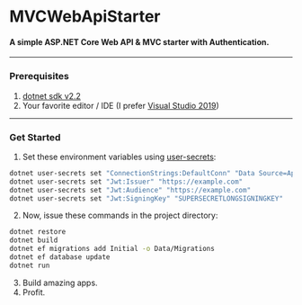 # MVCWebApiStarter
#### A simple ASP.NET Core Web API & MVC starter with Authentication.

------

### Prerequisites
1. [dotnet sdk v2.2](https://dotnet.microsoft.com/download/dotnet-core/2.2)
2. Your favorite editor / IDE (I prefer [Visual Studio 2019](https://visualstudio.microsoft.com))

------

### Get Started
1. Set these environment variables using [user-secrets](https://docs.microsoft.com/en-us/aspnet/core/security/app-secrets):
```bash
dotnet user-secrets set "ConnectionStrings:DefaultConn" "Data Source=App.db"
dotnet user-secrets set "Jwt:Issuer" "https://example.com"
dotnet user-secrets set "Jwt:Audience" "https://example.com"
dotnet user-secrets set "Jwt:SigningKey" "SUPERSECRETLONGSIGNINGKEY"
```
2. Now, issue these commands in the project directory:
```bash
dotnet restore
dotnet build
dotnet ef migrations add Initial -o Data/Migrations
dotnet ef database update
dotnet run
```
3. Build amazing apps.
4. Profit.

